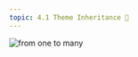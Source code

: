 ```yaml
---
topic: 4.1 Theme Inheritance 🧬
---
```


![from one to many](https://ae01.alicdn.com/kf/HTB11z0wbs_vK1Rjy0Foq6xIxVXal.jpg_q50.jpg)
